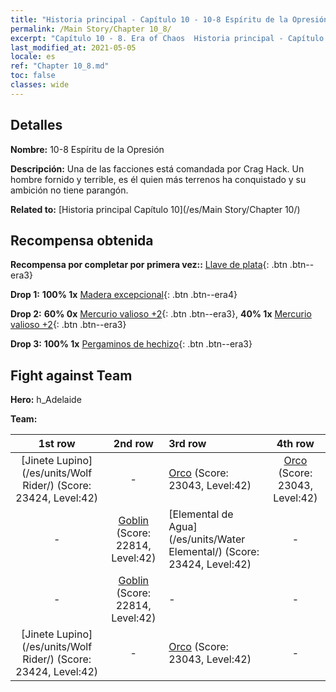 ```yaml
---
title: "Historia principal - Capítulo 10 - 10-8 Espíritu de la Opresión"
permalink: /Main Story/Chapter 10_8/
excerpt: "Capítulo 10 - 8. Era of Chaos  Historia principal - Capítulo 10_8. 10-8 Espíritu de la Opresión"
last_modified_at: 2021-05-05
locale: es
ref: "Chapter 10_8.md"
toc: false
classes: wide
---
```


## Detalles

 **Nombre:** 10-8 Espíritu de la Opresión

 **Descripción:** Una de las facciones está comandada por Crag Hack. Un hombre fornido y terrible, es él quien más terrenos ha conquistado y su ambición no tiene parangón.

 **Related to:** [Historia principal Capítulo 10](/es/Main Story/Chapter 10/)

## Recompensa obtenida

 **Recompensa por completar por primera vez::** [Llave de plata](/ItemsES/con_693/){: .btn .btn--era3}

 **Drop 1:** **100% 1x** [Madera excepcional](/ItemsES/mat_34/){: .btn .btn--era4}

 **Drop 2:** **60% 0x** [Mercurio valioso +2](/ItemsES/mat_28/){: .btn .btn--era3}, **40% 1x** [Mercurio valioso +2](/ItemsES/mat_28/){: .btn .btn--era3}

 **Drop 3:** **100% 1x** [Pergaminos de hechizo](/ItemsES/con_694/){: .btn .btn--era3}


## Fight against Team
 **Hero:** h_Adelaide

 **Team:**


  | 1st row | 2nd row | 3rd row | 4th row |
  |:----:|:----:|:----|:----:|
  | [Jinete Lupino](/es/units/Wolf Rider/) (Score: 23424, Level:42)  | - | [Orco](/es/units/Orc/) (Score: 23043, Level:42)  | [Orco](/es/units/Orc/) (Score: 23043, Level:42)  |
  | - | [Goblin](/es/units/Goblin/) (Score: 22814, Level:42)  | [Elemental de Agua](/es/units/Water Elemental/) (Score: 23424, Level:42)  | - |
  | - | [Goblin](/es/units/Goblin/) (Score: 22814, Level:42)  | - | - |
  | [Jinete Lupino](/es/units/Wolf Rider/) (Score: 23424, Level:42)  | - | [Orco](/es/units/Orc/) (Score: 23043, Level:42)  | - |


